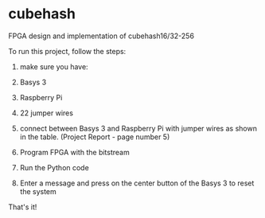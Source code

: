 # cubehash
FPGA design and implementation of cubehash16/32-256

To run this project, follow the steps:
1. make sure you have:
  1. Basys 3
  2. Raspberry Pi
  3. 22 jumper wires

2. connect between Basys 3 and Raspberry Pi with jumper wires as shown in the table. (Project Report - page number 5)

3. Program FPGA with the bitstream

4. Run the Python code

5. Enter a message and press on the center button of the Basys 3 to reset the system

That's it! 
